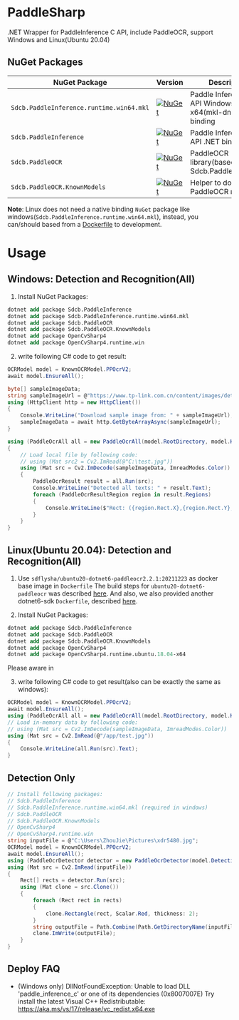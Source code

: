 # PaddleSharp

.NET Wrapper for PaddleInference C API, include PaddleOCR, support Windows and Linux(Ubuntu 20.04)

## NuGet Packages

| NuGet Package                            | Version                                                                                                                                                  | Description                                                |
| ---------------------------------------- | -------------------------------------------------------------------------------------------------------------------------------------------------------- | ---------------------------------------------------------- |
| `Sdcb.PaddleInference.runtime.win64.mkl` | [![NuGet](https://img.shields.io/nuget/v/Sdcb.PaddleInference.runtime.win64.mkl.svg)](https://nuget.org/packages/Sdcb.PaddleInference.runtime.win64.mkl) | Paddle Inference C API Windows x64(mkl-dnn) Native binding |
| `Sdcb.PaddleInference`                   | [![NuGet](https://img.shields.io/nuget/v/Sdcb.PaddleInference.svg)](https://nuget.org/packages/Sdcb.PaddleInference)                                     | Paddle Inference C API .NET binding                        |
| `Sdcb.PaddleOCR`                         | [![NuGet](https://img.shields.io/nuget/v/Sdcb.PaddleOCR.svg)](https://nuget.org/packages/Sdcb.PaddleOCR)                                                 | PaddleOCR library(based on Sdcb.PaddleInference)           |
| `Sdcb.PaddleOCR.KnownModels`             | [![NuGet](https://img.shields.io/nuget/v/Sdcb.PaddleOCR.KnownModels.svg)](https://nuget.org/packages/Sdcb.PaddleOCR.KnownModels)                         | Helper to download PaddleOCR models                        |

**Note**: Linux does not need a native binding `NuGet` package like windows(`Sdcb.PaddleInference.runtime.win64.mkl`), instead, you can/should based from a [Dockerfile](https://hub.docker.com/r/sdflysha/ubuntu20-dotnet6-paddleocr2.2.1) to development.

# Usage

## Windows: Detection and Recognition(All)
1. Install NuGet Packages:
```ps
dotnet add package Sdcb.PaddleInference
dotnet add package Sdcb.PaddleInference.runtime.win64.mkl
dotnet add package Sdcb.PaddleOCR
dotnet add package Sdcb.PaddleOCR.KnownModels
dotnet add package OpenCvSharp4
dotnet add package OpenCvSharp4.runtime.win
```

2. write following C# code to get result:
```csharp
OCRModel model = KnownOCRModel.PPOcrV2;
await model.EnsureAll();

byte[] sampleImageData;
string sampleImageUrl = @"https://www.tp-link.com.cn/content/images/detail/2164/TL-XDR5450易展Turbo版-3840px_03.jpg";
using (HttpClient http = new HttpClient())
{
    Console.WriteLine("Download sample image from: " + sampleImageUrl);
    sampleImageData = await http.GetByteArrayAsync(sampleImageUrl);
}

using (PaddleOcrAll all = new PaddleOcrAll(model.RootDirectory, model.KeyPath))
{
    // Load local file by following code:
    // using (Mat src2 = Cv2.ImRead(@"C:\test.jpg"))
    using (Mat src = Cv2.ImDecode(sampleImageData, ImreadModes.Color))
    {
        PaddleOcrResult result = all.Run(src);
        Console.WriteLine("Detected all texts: " + result.Text);
        foreach (PaddleOcrResultRegion region in result.Regions)
        {
            Console.WriteLine($"Rect: ({region.Rect.X},{region.Rect.Y},{region.Rect.Width},{region.Rect.Width}), Text: {region.Text}, Score: {region.Score}");
        }
    }
}
```

## Linux(Ubuntu 20.04): Detection and Recognition(All)
1. Use `sdflysha/ubuntu20-dotnet6-paddleocr2.2.1:20211223` as docker base image in `Dockerfile`
The build steps for `ubuntu20-dotnet6-paddleocr` was described [here](./build/docker/ubuntu20-dotnet6-paddleocr2.2.1/Dockerfile).
And also, we also provided another dotnet6-sdk `Dockerfile`, described [here](./build/docker/ubuntu20-dotnet6sdk-paddleocr2.2.1/Dockerfile).

2. Install NuGet Packages:
```ps
dotnet add package Sdcb.PaddleInference
dotnet add package Sdcb.PaddleOCR
dotnet add package Sdcb.PaddleOCR.KnownModels
dotnet add package OpenCvSharp4
dotnet add package OpenCvSharp4.runtime.ubuntu.18.04-x64
```

Please aware in 

3. write following C# code to get result(also can be exactly the same as windows):
```csharp
OCRModel model = KnownOCRModel.PPOcrV2;
await model.EnsureAll();
using (PaddleOcrAll all = new PaddleOcrAll(model.RootDirectory, model.KeyPath))
// Load in-memory data by following code:
// using (Mat src = Cv2.ImDecode(sampleImageData, ImreadModes.Color))
using (Mat src = Cv2.ImRead(@"/app/test.jpg"))
{
    Console.WriteLine(all.Run(src).Text);
}
```

## Detection Only
```csharp
// Install following packages:
// Sdcb.PaddleInference
// Sdcb.PaddleInference.runtime.win64.mkl (required in windows)
// Sdcb.PaddleOCR
// Sdcb.PaddleOCR.KnownModels
// OpenCvSharp4
// OpenCvSharp4.runtime.win
string inputFile = @"C:\Users\ZhouJie\Pictures\xdr5480.jpg";
OCRModel model = KnownOCRModel.PPOcrV2;
await model.EnsureAll();
using (PaddleOcrDetector detector = new PaddleOcrDetector(model.DetectionDirectory))
using (Mat src = Cv2.ImRead(inputFile))
{
    Rect[] rects = detector.Run(src);
    using (Mat clone = src.Clone())
    {
        foreach (Rect rect in rects)
        {
            clone.Rectangle(rect, Scalar.Red, thickness: 2);
        }
        string outputFile = Path.Combine(Path.GetDirectoryName(inputFile), "output.jpg");
        clone.ImWrite(outputFile);
    }
}

```

## Deploy FAQ
* (Windows only) DllNotFoundException: Unable to load DLL 'paddle_inference_c' or one of its dependencies (0x8007007E)
Try install the latest Visual C++ Redistributable: https://aka.ms/vs/17/release/vc_redist.x64.exe
